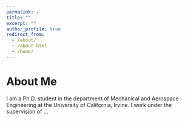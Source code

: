 ```yaml
---
permalink: /
title: ""
excerpt: ""
author_profile: true
redirect_from: 
  - /about/
  - /about.html
  - /home/
---
```


# About Me
I am a Ph.D. student in the department of Mechanical and Aerospace Engineering at the University of California, Irvine. I work under the supervision of ...

